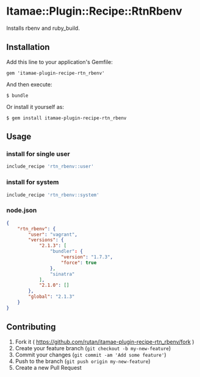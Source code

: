 # Itamae::Plugin::Recipe::RtnRbenv

Installs rbenv and ruby_build.

## Installation

Add this line to your application's Gemfile:

    gem 'itamae-plugin-recipe-rtn_rbenv'

And then execute:

    $ bundle

Or install it yourself as:

    $ gem install itamae-plugin-recipe-rtn_rbenv

## Usage

### install for single user

```ruby
include_recipe 'rtn_rbenv::user'
```

### install for system

```ruby
include_recipe 'rtn_rbenv::system'
```

### node.json

```json
{
    "rtn_rbenv": {
        "user": "vagrant",
        "versions": {
            "2.1.3": [
                "bundler": {
                    "version": "1.7.3",
                    "force": true
                },
                "sinatra"
            ],
            "2.1.0": []
        },
        "global": "2.1.3"
    }
}
```

## Contributing

1. Fork it ( https://github.com/rutan/itamae-plugin-recipe-rtn_rbenv/fork )
2. Create your feature branch (`git checkout -b my-new-feature`)
3. Commit your changes (`git commit -am 'Add some feature'`)
4. Push to the branch (`git push origin my-new-feature`)
5. Create a new Pull Request
